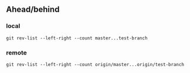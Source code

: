 ## Ahead/behind
### local
```git
git rev-list --left-right --count master...test-branch
```
### remote
```git
git rev-list --left-right --count origin/master...origin/test-branch
```
